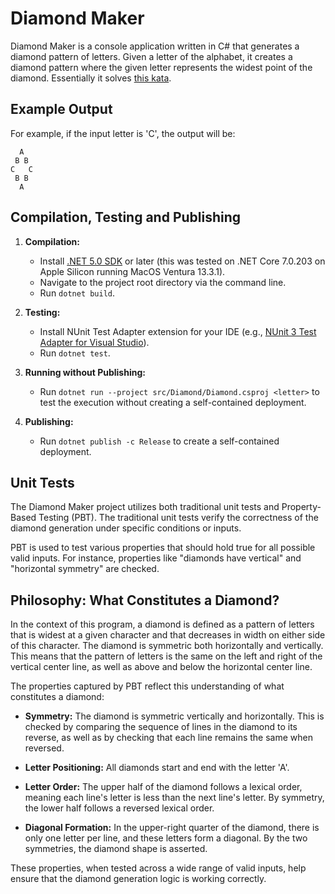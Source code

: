 # Diamond Maker

Diamond Maker is a console application written in C# that generates a diamond pattern of letters. Given a letter of the alphabet, it creates a diamond pattern where the given letter represents the widest point of the diamond. Essentially it solves [this kata](https://github.com/davidwhitney/CodeDojos/tree/master/Diamond%20Kata).

## Example Output

For example, if the input letter is 'C', the output will be:

```
  A  
 B B 
C   C
 B B 
  A  
```

## Compilation, Testing and Publishing

1. **Compilation:**

   - Install [.NET 5.0 SDK](https://dotnet.microsoft.com/download) or later (this was tested on .NET Core 7.0.203 on Apple Silicon running MacOS Ventura 13.3.1).
   - Navigate to the project root directory via the command line.
   - Run `dotnet build`.

2. **Testing:**

   - Install NUnit Test Adapter extension for your IDE (e.g., [NUnit 3 Test Adapter for Visual Studio](https://marketplace.visualstudio.com/items?itemName=NUnitDevelopers.NUnit3TestAdapter)).
   - Run `dotnet test`.

3. **Running without Publishing:**

   - Run `dotnet run --project src/Diamond/Diamond.csproj <letter>` to test the execution without
     creating a self-contained deployment.

4. **Publishing:**

   - Run `dotnet publish -c Release` to create a self-contained deployment.

## Unit Tests

The Diamond Maker project utilizes both traditional unit tests and Property-Based Testing (PBT). The traditional unit tests verify the correctness of the diamond generation under specific conditions or inputs.

PBT is used to test various properties that should hold true for all possible valid inputs. For instance, properties like "diamonds have vertical" and "horizontal symmetry" are checked. 

## Philosophy: What Constitutes a Diamond?

In the context of this program, a diamond is defined as a pattern of letters that is widest at a given character and that decreases in width on either side of this character. The diamond is symmetric both horizontally and vertically. This means that the pattern of letters is the same on the left and right of the vertical center line, as well as above and below the horizontal center line.

The properties captured by PBT reflect this understanding of what constitutes a diamond:

- **Symmetry:** The diamond is symmetric vertically and horizontally. This is checked by comparing the sequence of lines in the diamond to its reverse, as well as by checking that each line remains the same when reversed.

- **Letter Positioning:** All diamonds start and end with the letter 'A'.

- **Letter Order:** The upper half of the diamond follows a lexical order, meaning each line's letter is less than the next line's letter. By symmetry, the lower half follows a reversed lexical order.

- **Diagonal Formation:** In the upper-right quarter of the diamond, there is only one letter per line, and these letters form a diagonal. By the two symmetries, the diamond shape is asserted.

These properties, when tested across a wide range of valid inputs, help ensure that the diamond generation logic is working correctly.
